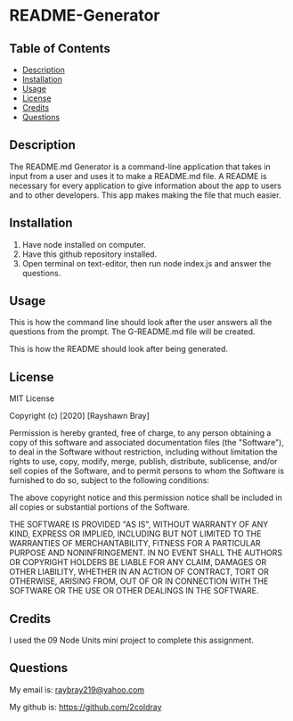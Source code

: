 # README-Generator

## Table of Contents
* [Description](#description)
* [Installation](#installation)
* [Usage](#usage)
* [License](#license)
* [Credits](#credits)
* [Questions](#questions)

## Description
The README.md Generator is a command-line application that takes in input from a user and uses it to make a README.md file. A README is necessary for every application to give information about the app to users and to other developers. This app makes making the file that much easier.

## Installation
1. Have node installed on computer.
2. Have this github repository installed.
3. Open terminal on text-editor, then run node index.js and answer the questions.

## Usage
This is how the command line should look after the user answers all the questions from the prompt. The G-README.md file will be created.

This is how the README should look after being generated.

## License
MIT License

Copyright (c) [2020] [Rayshawn Bray]

Permission is hereby granted, free of charge, to any person obtaining a copy
of this software and associated documentation files (the "Software"), to deal
in the Software without restriction, including without limitation the rights
to use, copy, modify, merge, publish, distribute, sublicense, and/or sell
copies of the Software, and to permit persons to whom the Software is
furnished to do so, subject to the following conditions:

The above copyright notice and this permission notice shall be included in all
copies or substantial portions of the Software.

THE SOFTWARE IS PROVIDED "AS IS", WITHOUT WARRANTY OF ANY KIND, EXPRESS OR
IMPLIED, INCLUDING BUT NOT LIMITED TO THE WARRANTIES OF MERCHANTABILITY,
FITNESS FOR A PARTICULAR PURPOSE AND NONINFRINGEMENT. IN NO EVENT SHALL THE
AUTHORS OR COPYRIGHT HOLDERS BE LIABLE FOR ANY CLAIM, DAMAGES OR OTHER
LIABILITY, WHETHER IN AN ACTION OF CONTRACT, TORT OR OTHERWISE, ARISING FROM,
OUT OF OR IN CONNECTION WITH THE SOFTWARE OR THE USE OR OTHER DEALINGS IN THE
SOFTWARE.

## Credits
I used the 09 Node Units mini project to complete this assignment.

## Questions
My email is: raybray219@yahoo.com

My github is: https://github.com/2coldray

